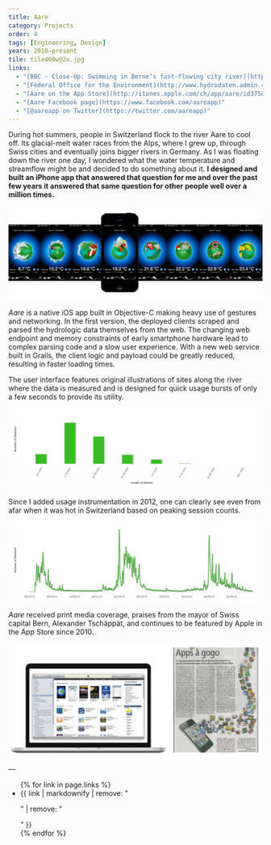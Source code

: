 ```yaml
---
title: Aare
category: Projects
order: 4
tags: [Engineering, Design]
years: 2010–present
tile: tile400w@2x.jpg
links:
  - "[BBC - Close-Up: Swimming in Berne’s fast-flowing city river](http://www.bbc.co.uk/news/world-europe-10893835)"
  - "[Federal Office for the Environment](http://www.hydrodaten.admin.ch/en/index.html#temperatur_fliessgewaesser)"
  - "[Aare on the App Store](http://itunes.apple.com/ch/app/aare/id375825664)"
  - "[Aare Facebook page](https://www.facebook.com/aareapp)"
  - "[@aareapp on Twitter](https://twitter.com/aareapp)"
---
```

During hot summers, people in Switzerland flock to the river Aare to cool off. Its glacial-melt water races from the Alps, where I grew up, through Swiss cities and eventually joins bigger rivers in Germany. As I was floating down the river one day, I wondered what the water temperature and streamflow might be and decided to do something about it. **I designed and built an iPhone app that answered that question for me and over the past few years it answered that same question for other people well over a million times.**

![Aare Screens](images/aare/aare-screens.jpg)

*Aare* is a native iOS app built in Objective-C making heavy use of gestures and networking. In the first version, the deployed clients scraped and parsed the hydrologic data themselves from the web. The changing web endpoint and memory constraints of early smartphone hardware lead to complex parsing code and a slow user experience. With a new web service built in Grails, the client logic and payload could be greatly reduced, resulting in faster loading times.

The user interface features original illustrations of sites along the river where the data is measured and is designed for quick usage bursts of only a few seconds to provide its utility.

![Diagram Session Length Distribution](images/aare/diagram-session-length-distribution.jpg)

Since I added usage instrumentation in 2012, one can clearly see even from afar when it was hot in Switzerland based on peaking session counts.

![Diagram Sessions](images/aare/diagram-sessions.jpg)

*Aare* received print media coverage, praises from the mayor of Swiss capital Bern, Alexander Tschäppät, and continues to be featured by Apple in the App Store since 2010.

![Press Coverage](images/aare/press-coverage.jpg)

—
<ul>
{% for link in page.links %}
  <li>{{ link | markdownify | remove: "<p>" | remove: "</p>" }}</li>
{% endfor %}
</ul>
